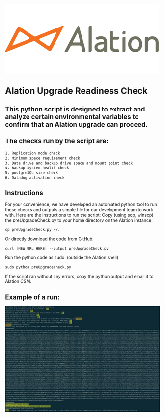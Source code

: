 
<img src="logo-alation.png" width="500"  align="center"/>

# Alation Upgrade Readiness Check

## This python script is designed to extract and analyze certain environmental variables to confirm that an Alation upgrade can proceed.

## The checks run by the script are:

    1. Replication mode check
    2. Minimum space requirement check
    3. Data drive and backup drive space and mount point check
    4. Backup System health check
    5. postgreSQL size check
    6. Datadog activation check
    


## Instructions

For your convenience, we have developed an automated python tool to run these checks and outputs a simple file for our development team to work with. Here are the instructions to run the script:
Copy (using scp, winscp) the preUpgradeCheck.py to your home directory on the Alation instance:

    cp preUpgradeCheck.py ~/.
Or directly download the code from GitHub:

    curl [NEW URL HERE] --output preUpgradeCheck.py
Run the python code as sudo: (outside the Alation shell)

    sudo python preUpgradeCheck.py 
If the script ran without any errors, copy the python output and email it to Alation CSM.

## Example of a run:

<img src="example.png" width="1000"  align="center"/>




```python

```
